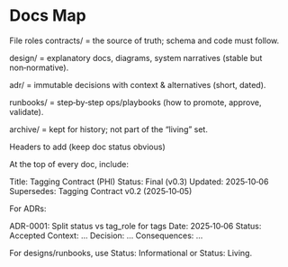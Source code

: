 # Docs Map


File roles
contracts/ = the source of truth; schema and code must follow.

design/ = explanatory docs, diagrams, system narratives (stable but non‑normative).

adr/ = immutable decisions with context & alternatives (short, dated).

runbooks/ = step‑by‑step ops/playbooks (how to promote, approve, validate).

archive/ = kept for history; not part of the “living” set.

Headers to add (keep doc status obvious)

At the top of every doc, include:

Title: Tagging Contract (PHI)
Status: Final (v0.3)
Updated: 2025‑10‑06
Supersedes: Tagging Contract v0.2 (2025‑10‑05)


For ADRs:

ADR-0001: Split status vs tag_role for tags
Date: 2025‑10‑06
Status: Accepted
Context: …
Decision: …
Consequences: …


For designs/runbooks, use Status: Informational or Status: Living.